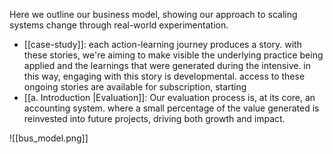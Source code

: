 Here we outline our business model, showing our approach to scaling systems change through real-world experimentation.

- [[case-study]]: each action-learning journey produces a story. with these stories, we're aiming to make visible the underlying practice being applied and the learnings that were generated during the intensive. in this way, engaging with this story is developmental. access to these ongoing stories are available for subscription, starting 
- [[a. Introduction |Evaluation]]: Our evaluation process is, at its core, an accounting system. where a small percentage of the value generated is reinvested into future projects, driving both growth and impact.

![[bus_model.png]]